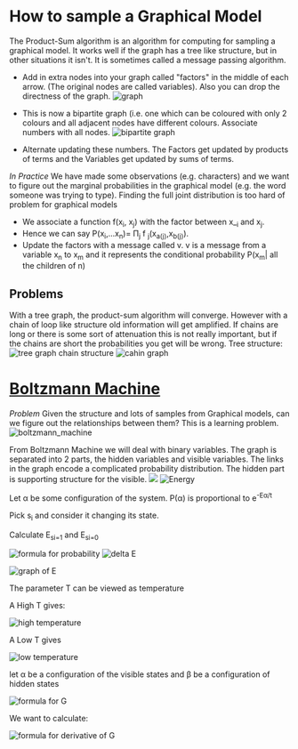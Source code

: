 How to sample a Graphical Model
===============================

The Product-Sum algorithm is an algorithm for computing for sampling a graphical model. It works well if the graph has a tree like structure, but in other situations it isn't. It is sometimes called a message passing algorithm. 

* Add in extra nodes into your graph called "factors" in the middle of each arrow. (The original nodes are called variables). Also you can drop the directness of the graph.
![graph](https://raw.githubusercontent.com/barak/mu-cs401-f2015/master/images/lecture-17/graph-1.png)
* This is now a bipartite graph (i.e. one which can be coloured with only 2 colours and all adjacent nodes have different colours. Associate numbers with all nodes. 
![bipartite graph](https://raw.githubusercontent.com/barak/mu-cs401-f2015/master/images/lecture-17/bipartite_graph.png)

* Alternate updating these numbers. The Factors get updated by products of terms and the Variables get updated by sums of terms.

*In Practice* We have made some observations (e.g. characters) and we want to figure out the marginal probabilities in the graphical model (e.g. the word someone was trying to type). Finding the full joint distribution is too hard of problem for graphical models 

* We associate a function f(x<sub>i</sub>, x<sub>j</sub>) with the factor between x_<sub>i</sub> and x<sub>j</sub>.
* Hence we can say P(x<sub>i</sub>,...x<sub>n</sub>)= &#928;<sub>j</sub> f  <sub>j</sub>(x<sub>a(j)</sub>,x<sub>b(j)</sub>).
* Update the factors with a message called v. v is a message from a variable x<sub>n</sub> to x<sub>m</sub> and it represents the conditional probability P(x<sub>m</sub>| all the children of n)


Problems
--------
With a tree graph, the product-sum algorithm will converge. However with a chain of loop like structure old information will get amplified. If chains are long or there is some sort of attenuation this is not really important, but if the chains are short the probabilities you get will be wrong. 
Tree structure: 
![tree graph](https://raw.githubusercontent.com/barak/mu-cs401-f2015/master/images/lecture-17/tree.png)
chain structure
![cahin graph](https://raw.githubusercontent.com/barak/mu-cs401-f2015/master/images/lecture-17/chain.png)

[Boltzmann Machine](https://en.wikipedia.org/wiki/Boltzmann_machine)
====================================================================
*Problem* Given the structure and lots of samples from Graphical models, can we figure out the relationships between them? This is a learning problem. 
![boltzmann_machine](https://raw.githubusercontent.com/barak/mu-cs401-f2015/master/images/lecture-17/boltzman_machine.png)

From Boltzmann Machine we will deal with binary variables. The graph is separated into 2 parts, the hidden variables and visible variables. The links in the graph encode a complicated probability distribution. The hidden part is supporting structure for the visible.
![](https://raw.githubusercontent.com/barak/mu-cs401-f2015/master/images/lecture-17/boltzmann2.png)
![Energy](https://raw.githubusercontent.com/barak/mu-cs401-f2015/master/images/lecture-17/E-1.png)

Let α be some configuration of the system. 
P(α) is proportional to e<sup>-Eα/t</sup>

Pick s<sub>i</sub> and consider it changing its state. 

Calculate E<sub>si=1</sub> and E<sub>si=0</sub>

<!-- Some formulas go here  --> 
![formula for probability](https://raw.githubusercontent.com/barak/mu-cs401-f2015/master/images/lecture-17/prob-1.png)
![delta E](https://raw.githubusercontent.com/barak/mu-cs401-f2015/master/images/lecture-17/deltaE-1.png)

![graph of E](https://raw.githubusercontent.com/barak/mu-cs401-f2015/master/images/lecture-17/Egraph1.png)

The parameter T can be viewed as temperature 

A High T gives: 

![high temperature](https://raw.githubusercontent.com/barak/mu-cs401-f2015/master/images/lecture-17/Egraph2.png)

A Low T gives 

![low temperature](https://raw.githubusercontent.com/barak/mu-cs401-f2015/master/images/lecture-17/Egraph3.png)

let α be a configuration of the visible states and β be a configuration of hidden states 

![formula for G](https://raw.githubusercontent.com/barak/mu-cs401-f2015/master/images/lecture-17/formula-1.png)

We want to calculate: 


![formula for derivative of G](https://raw.githubusercontent.com/barak/mu-cs401-f2015/master/images/lecture-17/formula2-1.png)
